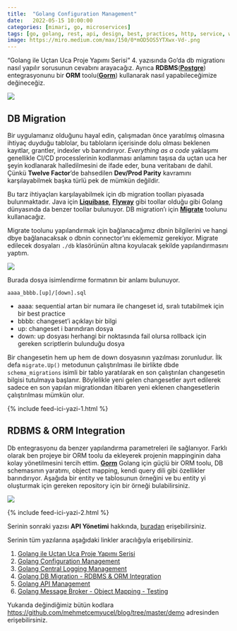 ```yaml
---
title:  "Golang Configuration Management"
date:   2022-05-15 10:00:00
categories: [mimari, go, microservices]
tags: [go, golang, rest, api, design, best, practices, http, service, web service, design, tasarım, java, spring boot, mikroservis, microservice, kubernetes,  türkçe, yazılım, blog, blogger, nedir, örnek, nasıl yapılır, mehmet cem yücel]
image: https://miro.medium.com/max/150/0*mOD5OS5YTXwx-Vd-.png
---
```


“Golang ile Uçtan Uca Proje Yapımı Serisi” 4. yazısında Go’da db migrationı nasıl yapılır sorusunun cevabını arayacağız. Ayrıca  **RDBMS**([**Postgre**](https://www.postgresql.org/)) entegrasyonunu bir  **ORM** toolu([**Gorm**](https://gorm.io/index.html)) kullanarak nasıl yapabileceğimize değineceğiz.

![](https://miro.medium.com/max/1400/0*6pQrd5Dnhivf8Tp8.png)


## DB Migration

Bir uygulamanız olduğunu hayal edin, çalışmadan önce yaratılmış olmasına ihtiyaç duyduğu tablolar, bu tabloların içerisinde dolu olması beklenen kayıtlar, grantler, indexler vb barındırıyor.  _Everything as a code_  yaklaşımı genellikle CI/CD processlerinin kodlanması anlamını taşısa da uçtan uca her şeyin kodlanarak halledilmesini de ifade eder, buna veritabanı de dahil. Çünkü  **Twelve Factor**’de bahsedilen  **Dev/Prod Parity**  kavramını karşılayabilmek başka türlü pek de mümkün değildir.

Bu tarz ihtiyaçları karşılayabilmek için db migration toolları piyasada bulunmaktadır. Java için  [**Liquibase**](https://www.liquibase.org/),  [**Flyway**](https://flywaydb.org/)  gibi toollar olduğu gibi Golang dünyasında da benzer toollar bulunuyor. DB migration’ı için  [**Migrate**](https://github.com/golang-migrate/migrate)  toolunu kullanacağız.

<script src="https://gist.github.com/mehmetcemyucel/3785084c5a4eb3df27eb3d7f82b6dd48.js"></script>

Migrate toolunu yapılandırmak için bağlanacağımız dbnin bilgilerini ve hangi dbye bağlanacaksak o dbnin connector’ını eklememiz gerekiyor. Migrate edilecek dosyaları  `./db`  klasörünün altına koyulacak şekilde yapılandırmasını yaptım.

![](https://miro.medium.com/max/696/1*loy2lfoKZWZshQVHJ1_qRQ.png)

Burada dosya isimlendirme formatının bir anlamı bulunuyor.

	aaaa_bbbb.[up]/[down].sql

-   aaaa: sequential artan bir numara ile changeset id, sıralı tutabilmek için bir best practice
-   bbbb: changeset’i açıklayı bir bilgi
-   up: changeset i barındıran dosya
-   down: up dosyası herhangi bir noktasında fail olursa rollback için gereken scriptlerin bulunduğu dosya

Bir changesetin hem up hem de down dosyasının yazılması zorunludur. İlk defa  `migrate.Up()`  metodunun çalıştırılması ile birlikte dbde  `schema_migrations`  isimli bir tablo yaratılarak en son çalıştırılan changesetin bilgisi tutulmaya başlanır. Böylelikle yeni gelen changesetler ayırt edilerek sadece en son yapılan migrationdan itibaren yeni eklenen changesetlerin çalıştırılması mümkün olur.

{% include feed-ici-yazi-1.html %}


## RDBMS & ORM Integration

<script src="https://gist.github.com/mehmetcemyucel/df62cbfa63c4b0f4cbf6c335f70a0937.js"></script>

Db entegrasyonu da benzer yapılandırma parametreleri ile sağlanıyor. Farklı olarak ben projeye bir ORM toolu da ekleyerek projenin mappinginin daha kolay yönetilmesini tercih ettim.  [**Gorm**](https://gorm.io/index.html)  Golang için güçlü bir ORM toolu, DB schemasının yaratımı, object mapping, kendi query dili gibi özellikler barındırıyor. Aşağıda bir entity ve tablosunun örneğini ve bu entity yi oluşturmak için gereken repository için bir örneği bulabilirsiniz.

<script src="https://gist.github.com/mehmetcemyucel/11c1a7fa1681c55db90d8d96bf5f3c2e.js"></script>

![](https://miro.medium.com/max/1400/1*iSROcv-sOPToKJNZAARfYg.png)

<script src="https://gist.github.com/mehmetcemyucel/ddc98ffc4f331b87feb3d8fd5a3af202.js"></script>

{% include feed-ici-yazi-2.html %}

Serinin sonraki yazısı **API Yönetimi**  hakkında,  [buradan](https://mehmetcemyucel.com/golang-api-management)  erişebilirsiniz.

Serinin tüm yazılarına aşağıdaki linkler aracılığıyla erişebilirsiniz.

1. [Golang ile Uçtan Uca Proje Yapımı Serisi](https://mehmetcemyucel.com/go-ile-uctan-uca-proje-yapimi-serisi)
2. [Golang Configuration Management](https://mehmetcemyucel.com/golang-configuration-management)
3. [Golang Central Logging Management](https://mehmetcemyucel.com/golang-central-logging-management)
4. [Golang DB Migration - RDBMS & ORM Integration](https://mehmetcemyucel.com/golang-db-migration-rdbms-orm-integration)
5. [Golang API Management](https://mehmetcemyucel.com/golang-api-management)
6. [Golang Message Broker - Object Mapping - Testing](https://mehmetcemyucel.com/golang-message-broker-object-mapper-testing)

Yukarıda değindiğimiz bütün kodlara https://github.com/mehmetcemyucel/blog/tree/master/demo adresinden erişebilirsiniz.